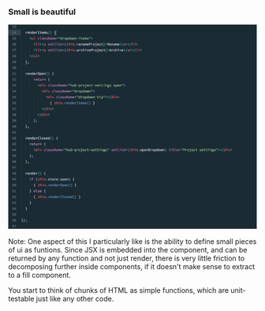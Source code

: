 ### Small is beautiful
<a href="subl://open?url=file:///Users/vim/code/sketches/wdcnz-2015-react-tips-and-tricks/code-samples/03-small-is-beautiful.js">![small-is-beautiful](../../images/small-is-beautiful.png)<!-- .element: width="800" --></a>

Note:
One aspect of this I particularly like is the ability to define small pieces of ui as funtions. Since JSX is embedded into the component, and can be returned by any function and not just render, there is very little friction to decomposing further inside components, if it doesn't make sense to extract to a fill component.

You start to think of chunks of HTML as simple functions, which are unit-testable just like any other code.

